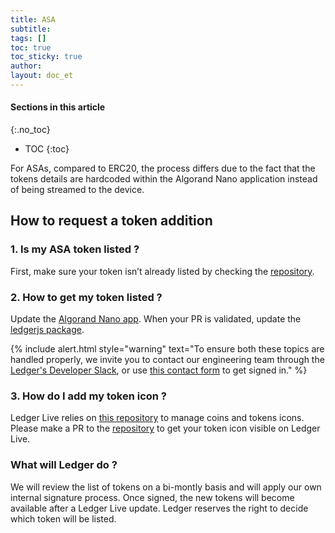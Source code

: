 ```yaml
---
title: ASA
subtitle:
tags: []
toc: true
toc_sticky: true
author:
layout: doc_et
---
```


#### Sections in this article
{:.no_toc}
* TOC
{:toc}

For ASAs, compared to ERC20, the process differs due to the fact that the tokens details are hardcoded within the Algorand Nano application instead of being streamed to the device.

## How to request a token addition

### 1. Is my ASA token listed ?

First, make sure your token isn’t already listed by checking the [repository](https://github.com/LedgerHQ/ledgerjs/tree/master/packages/cryptoassets/data).

### 2. How to get my token listed ?

Update the [Algorand Nano app](https://github.com/algorand/ledger-app-algorand/blob/master/src/algo_asa.c). When your PR is validated, update the [ledgerjs package](https://github.com/LedgerHQ/ledgerjs/blob/master/packages/cryptoassets/data/asa.js).

<!--  -->
{% include alert.html style="warning" text="To ensure both these topics are handled properly, we invite you to contact our engineering team through the <a href='https://ledger-dev.slack.com'>Ledger's Developer Slack</a>, or use <a href='https://developers.ledger.com/contact/'>this contact form</a> to get signed in." %}
<!--  -->

### 3. How do I add my token icon ?

Ledger Live relies on [this repository](https://github.com/LedgerHQ/ledger-live-common/tree/master/src/data/icons/svg) to manage coins and tokens icons. Please make a PR to the [repository](https://github.com/LedgerHQ/ledger-live-common/tree/master/src/data/icons/svg) to get your token icon visible on Ledger Live.

### What will Ledger do ?

We will review the list of tokens on a bi-montly basis and will apply our own internal signature process. Once signed, the new tokens will become available after a Ledger Live update. Ledger reserves the right to decide which token will be listed.
